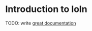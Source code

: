 # Introduction to loln

TODO: write [great documentation](http://jacobian.org/writing/what-to-write/)
